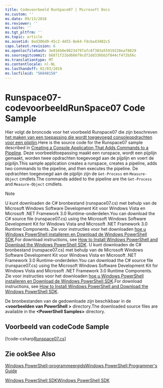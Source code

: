 ```yaml
---
title: Codevoorbeeld RunSpace07 | Microsoft Docs
ms.custom: ''
ms.date: 09/13/2016
ms.reviewer: ''
ms.suite: ''
ms.tgt_pltfrm: ''
ms.topic: article
ms.assetid: 8ad306d9-45c2-4d55-8e64-fdcba43402c5
caps.latest.revision: 6
ms.openlocfilehash: 3e016b0e98234797afc8f303a55919228eaf8829
ms.sourcegitcommit: b6871f21bd666f9cd71dd336bb3f844cf472b56c
ms.translationtype: MT
ms.contentlocale: nl-NL
ms.lasthandoff: 02/03/2019
ms.locfileid: "56848158"
---
```

# <a name="runspace07-code-sample"></a><span data-ttu-id="0aa6b-102">Runspace07-codevoorbeeld</span><span class="sxs-lookup"><span data-stu-id="0aa6b-102">RunSpace07 Code Sample</span></span>

<span data-ttu-id="0aa6b-103">Hier volgt de broncode voor het voorbeeld Runspace07 die zijn beschreven [het maken van een toepassing die wordt toegevoegd consoleopdrachten voor een pijplijn](http://msdn.microsoft.com/en-us/01eb7808-e97b-4905-80be-9e2fa38c262e).</span><span class="sxs-lookup"><span data-stu-id="0aa6b-103">Here is the source code for the Runspace07 sample described in [Creating a Console Application That Adds Commands to a Pipeline](http://msdn.microsoft.com/en-us/01eb7808-e97b-4905-80be-9e2fa38c262e).</span></span> <span data-ttu-id="0aa6b-104">Deze voorbeeldtoepassing maakt een runspace, wordt een pijplijn gemaakt, worden twee opdrachten toegevoegd aan de pijplijn en voert de pijplijn.</span><span class="sxs-lookup"><span data-stu-id="0aa6b-104">This sample application creates a runspace, creates a pipeline, adds two commands to the pipeline, and then executes the pipeline.</span></span> <span data-ttu-id="0aa6b-105">De opdrachten toegevoegd aan de pijplijn zijn de `Get-Process` en `Measure-Object` cmdlets.</span><span class="sxs-lookup"><span data-stu-id="0aa6b-105">The commands added to the pipeline are the `Get-Process` and `Measure-Object` cmdlets.</span></span>

> [!NOTE]
> <span data-ttu-id="0aa6b-106">U kunt downloaden de C# bronbestand (runspace07.cs) met behulp van de Microsoft Windows Software Development Kit voor Windows Vista en Microsoft .NET Framework 3.0 Runtime-onderdelen.</span><span class="sxs-lookup"><span data-stu-id="0aa6b-106">You can download the C# source file (runspace07.cs) using the Microsoft Windows Software Development Kit for Windows Vista and Microsoft .NET Framework 3.0 Runtime Components.</span></span> <span data-ttu-id="0aa6b-107">Zie voor instructies voor het downloaden [hoe u Windows PowerShell installeren en Download de Windows PowerShell SDK](/powershell/developer/installing-the-windows-powershell-sdk).</span><span class="sxs-lookup"><span data-stu-id="0aa6b-107">For download instructions, see [How to Install Windows PowerShell and Download the Windows PowerShell SDK](/powershell/developer/installing-the-windows-powershell-sdk).</span></span>
> <span data-ttu-id="0aa6b-108">U kunt downloaden de C# bronbestand (runspace07.cs) met behulp van de Microsoft Windows Software Development Kit voor Windows Vista en Microsoft .NET Framework 3.0 Runtime-onderdelen.</span><span class="sxs-lookup"><span data-stu-id="0aa6b-108">You can download the C# source file (runspace07.cs) using the Microsoft Windows Software Development Kit for Windows Vista and Microsoft .NET Framework 3.0 Runtime Components.</span></span> <span data-ttu-id="0aa6b-109">Zie voor instructies voor het downloaden [hoe u Windows PowerShell installeren en Download de Windows PowerShell SDK](/powershell/developer/installing-the-windows-powershell-sdk).</span><span class="sxs-lookup"><span data-stu-id="0aa6b-109">For download instructions, see [How to Install Windows PowerShell and Download the Windows PowerShell SDK](/powershell/developer/installing-the-windows-powershell-sdk).</span></span>
>
> <span data-ttu-id="0aa6b-110">De bronbestanden van de gedownloade zijn beschikbaar in de  **\<voorbeelden van PowerShell >** directory.</span><span class="sxs-lookup"><span data-stu-id="0aa6b-110">The downloaded source files are available in the **\<PowerShell Samples>** directory.</span></span>

## <a name="code-sample"></a><span data-ttu-id="0aa6b-111">Voorbeeld van code</span><span class="sxs-lookup"><span data-stu-id="0aa6b-111">Code Sample</span></span>

[!code-csharp[Runspace07.cs](../../powershell-sdk-samples/SDK-2.0/csharp/Runspace07/Runspace07.cs#L11-L108 "Runspace07.cs")]

## <a name="see-also"></a><span data-ttu-id="0aa6b-112">Zie ook</span><span class="sxs-lookup"><span data-stu-id="0aa6b-112">See Also</span></span>

[<span data-ttu-id="0aa6b-113">Windows PowerShell-programmeergids</span><span class="sxs-lookup"><span data-stu-id="0aa6b-113">Windows PowerShell Programmer's Guide</span></span>](./windows-powershell-programmer-s-guide.md)

[<span data-ttu-id="0aa6b-114">Windows PowerShell SDK</span><span class="sxs-lookup"><span data-stu-id="0aa6b-114">Windows PowerShell SDK</span></span>](../windows-powershell-reference.md)